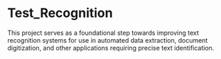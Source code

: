 # Test_Recognition
This project serves as a foundational step towards improving text recognition systems for use in automated data extraction, document digitization, and other applications requiring precise text identification.
